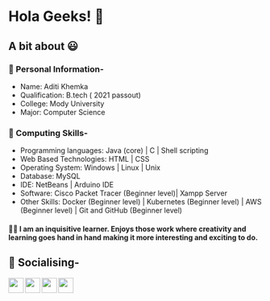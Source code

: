 # Hola Geeks! :star_struck:

## A bit about :smiley:

### :rocket: Personal Information- 
- Name:  Aditi Khemka
- Qualification:  B.tech ( 2021 passout)
- College:  Mody University
- Major:  Computer Science

### :rocket: Computing Skills- 
- Programming languages: Java (core) | C | Shell scripting
- Web Based Technologies: HTML | CSS
- Operating System: Windows | Linux | Unix
- Database: MySQL
- IDE: NetBeans | Arduino IDE
- Software: Cisco Packet Tracer (Beginner level)| Xampp Server
- Other Skills: Docker (Beginner level) | Kubernetes (Beginner level) | AWS (Beginner level) | Git and GitHub (Beginner level)

#### :woman_student: I am an inquisitive learner. Enjoys those work where creativity and learning goes hand in hand making it more interesting and exciting to do.


## :rocket: Socialising-


<a href="https://www.linkedin.com/in/aditi-khemka-03c/">
  <img align="left" width="30px" src="https://cdn.jsdelivr.net/npm/simple-icons@v3/icons/linkedin.svg" />
</a>

<a href="mailto:aditikhemka03@gmail.com">
  <img align="left" width="30px" src="https://cdn.jsdelivr.net/npm/simple-icons@v3/icons/gmail.svg" />
</a>

<a href="https://www.quora.com/profile/Aditi-Khemka-8">
  <img align="left" width="30px" src="https://cdn.jsdelivr.net/npm/simple-icons@v3/icons/quora.svg" />
</a>

<a href="https://www.instagram.com/cherry_khemka_3/">
  <img align="left" width="30px" src="https://cdn.jsdelivr.net/npm/simple-icons@v3/icons/instagram.svg" />
</a>




